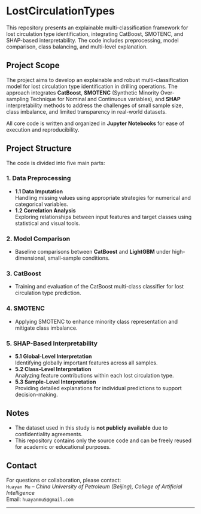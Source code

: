 # LostCirculationTypes
This repository presents an explainable multi-classification framework for lost circulation type identification, integrating CatBoost, SMOTENC, and SHAP-based interpretability. The code includes preprocessing, model comparison, class balancing, and multi-level explanation.

## Project Scope

The project aims to develop an explainable and robust multi-classification model for lost circulation type identification in drilling operations. The approach integrates **CatBoost**, **SMOTENC** (Synthetic Minority Over-sampling Technique for Nominal and Continuous variables), and **SHAP** interpretability methods to address the challenges of small sample size, class imbalance, and limited transparency in real-world datasets.

All core code is written and organized in **Jupyter Notebooks** for ease of execution and reproducibility.

## Project Structure

The code is divided into five main parts:

### 1. Data Preprocessing
- **1.1 Data Imputation**  
  Handling missing values using appropriate strategies for numerical and categorical variables.
- **1.2 Correlation Analysis**  
  Exploring relationships between input features and target classes using statistical and visual tools.

### 2. Model Comparison
- Baseline comparisons between **CatBoost** and **LightGBM** under high-dimensional, small-sample conditions.

### 3. CatBoost
- Training and evaluation of the CatBoost multi-class classifier for lost circulation type prediction.

### 4. SMOTENC
- Applying SMOTENC to enhance minority class representation and mitigate class imbalance.

### 5. SHAP-Based Interpretability
- **5.1 Global-Level Interpretation**  
  Identifying globally important features across all samples.
- **5.2 Class-Level Interpretation**  
  Analyzing feature contributions within each lost circulation type.
- **5.3 Sample-Level Interpretation**  
  Providing detailed explanations for individual predictions to support decision-making.

## Notes

- The dataset used in this study is **not publicly available** due to confidentiality agreements.
- This repository contains only the source code and can be freely reused for academic or educational purposes.

## Contact

For questions or collaboration, please contact:  
`Huayan Mu` – *China University of Petroleum (Beijing), College of Artificial Intelligence*  
Email: `huayanmu5@gmail.com`

---


